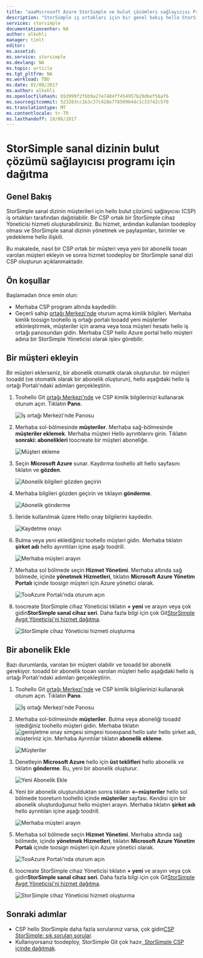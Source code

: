 ```yaml
---
title: "aaaMicrosoft Azure StorSimple ve bulut çözümleri sağlayıcısı Program genel bakış | Microsoft Docs"
description: "StorSimple iş ortakları için bir genel bakış hello StorSimple ve CSP hakkında."
services: storsimple
documentationcenter: NA
author: alkohli
manager: timlt
editor: 
ms.assetid: 
ms.service: storsimple
ms.devlang: NA
ms.topic: article
ms.tgt_pltfrm: NA
ms.workload: TBD
ms.date: 02/08/2017
ms.author: alkohli
ms.openlocfilehash: b5d999f2fbb9a27e7404ff454957b29dbef56af6
ms.sourcegitcommit: 523283cc1b3c37c428e77850964dc1c33742c5f0
ms.translationtype: MT
ms.contentlocale: tr-TR
ms.lasthandoff: 10/06/2017
---
```

# <a name="deploy-storsimple-virtual-array-for-cloud-solution-provider-program"></a>StorSimple sanal dizinin bulut çözümü sağlayıcısı programı için dağıtma

## <a name="overview"></a>Genel Bakış

StorSimple sanal dizinin müşterileri için hello bulut çözümü sağlayıcısı (CSP) iş ortakları tarafından dağıtılabilir. Bir CSP ortak bir StorSimple cihaz Yöneticisi hizmeti oluşturabilirsiniz. Bu hizmet, ardından kullanılan toodeploy olması ve StorSimple sanal dizinin yönetmek ve paylaşımları, birimler ve yedekleme hello ilişkili.

Bu makalede, nasıl bir CSP ortak bir müşteri veya yeni bir abonelik tooan varolan müşteri ekleyin ve sonra hizmet toodeploy bir StorSimple sanal dizi CSP oluşturun açıklanmaktadır.

## <a name="prerequisites"></a>Ön koşullar

Başlamadan önce emin olun:

- Merhaba CSP program altında kaydedilir.
- Geçerli sahip [ortağı Merkezi'nde](http://partnercenter.microsoft.com/) oturum açma kimlik bilgileri. Merhaba kimlik toosign toohello iş ortağı portalı tooadd yeni müşteriler etkinleştirmek, müşteriler için arama veya tooa müşteri hesabı hello iş ortağı panosundan gidin. Merhaba CSP hello Azure portal hello müşteri adına bir StorSimple Yöneticisi olarak işlev görebilir.
                             
## <a name="add-a-customer"></a>Bir müşteri ekleyin

Bir müşteri eklerseniz, bir abonelik otomatik olarak oluşturulur. bir müşteri tooadd (ve otomatik olarak bir abonelik oluşturun), hello aşağıdaki hello iş ortağı Portalı'ndaki adımları gerçekleştirin.

1. Toohello Git [ortağı Merkezi'nde](http://partnercenter.microsoft.com/) ve CSP kimlik bilgilerinizi kullanarak oturum açın. Tıklatın **Pano**.

     ![İş ortağı Merkezi'nde Panosu](./media/storsimple-partner-csp-deploy/image1.png)
                              
2. Merhaba sol-bölmesinde **müşteriler**. Merhaba sağ-bölmesinde **müşteriler eklemek**. Merhaba müşteri Hello ayrıntılarını girin. Tıklatın **sonraki: abonelikleri** toocreate bir müşteri aboneliğe.

    ![Müşteri ekleme](./media/storsimple-partner-csp-deploy/image2.png)

3.  Seçin **Microsoft Azure** sunar. Kaydırma toohello alt hello sayfasını tıklatın ve **gözden**.

    ![Abonelik bilgileri gözden geçirin](./media/storsimple-partner-csp-deploy/image3.png)
                              
4. Merhaba bilgileri gözden geçirin ve tıklayın **gönderme**.

    ![Abonelik gönderme](./media/storsimple-partner-csp-deploy/image4.png)

5. İleride kullanılmak üzere Hello onay bilgilerini kaydedin.

    ![Kaydetme onayı](./media/storsimple-partner-csp-deploy/image5.png)

6. Bulma veya yeni eklediğiniz toohello müşteri gidin. Merhaba tıklatın **şirket adı** hello ayrıntıları içine aşağı toodrill.

    ![Merhaba müşteri arayın](./media/storsimple-partner-csp-deploy/image6.png)  

7. Merhaba sol bölmede seçin **Hizmet Yönetimi**. Merhaba altında sağ bölmede, içinde **yönetmek Hizmetleri**, tıklatın **Microsoft Azure Yönetim Portalı** içinde toosign müşteri için Azure yönetici olarak.

    ![TooAzure Portalı'nda oturum açın](./media/storsimple-partner-csp-deploy/image9.png)

8. toocreate StorSimple cihaz Yöneticisi tıklatın **+ yeni** ve arayın veya çok gidin**StorSimple sanal cihaz seri**. Daha fazla bilgi için çok Git[StorSimple Aygıt Yöneticisi'ni hizmet dağıtma](storsimple-virtual-array-manage-service.md).

    ![StorSimple cihaz Yöneticisi hizmeti oluşturma](./media/storsimple-partner-csp-deploy/image8.png)


## <a name="add-a-subscription"></a>Bir abonelik Ekle

Bazı durumlarda, varolan bir müşteri olabilir ve tooadd bir abonelik gerekiyor. tooadd bir abonelik tooan varolan müşteri hello aşağıdaki hello iş ortağı Portalı'ndaki adımları gerçekleştirin.

1. Toohello Git [ortağı Merkezi'nde](http://partnercenter.microsoft.com/) ve CSP kimlik bilgilerinizi kullanarak oturum açın. Tıklatın **Pano**.

     ![İş ortağı Merkezi'nde Panosu](./media/storsimple-partner-csp-deploy/image1.png)
                              
2. Merhaba sol-bölmesinde **müşteriler**. Bulma veya aboneliği tooadd istediğiniz toohello müşteri gidin. Merhaba tıklatın ![genişletme onay simgesi](./media/storsimple-partner-csp-deploy/expand_pane_icon.png) simgesi tooexpand hello satır hello şirket adı, müşteriniz için. Merhaba Ayrıntılar tıklatın **abonelik ekleme**.

    ![Müşteriler](./media/storsimple-partner-csp-deploy/image10.png)

3. Denetleyin **Microsoft Azure** hello için **üst teklifleri** hello abonelik ve tıklatın **gönderme**. Bu, yeni bir abonelik oluşturur.

    ![Yeni Abonelik Ekle](./media/storsimple-partner-csp-deploy/image11.png)

6. Yeni bir abonelik oluşturulduktan sonra tıklatın **<--müşteriler** hello sol bölmede tooreturn toohello içinde **müşteriler** sayfası. Kendisi için bir abonelik oluşturduğunuz hello müşteri arayın. Merhaba tıklatın **şirket adı** hello ayrıntıları içine aşağı toodrill.

    ![Merhaba müşteri arayın](./media/storsimple-partner-csp-deploy/image6.png)  

7. Merhaba sol bölmede seçin **Hizmet Yönetimi**. Merhaba altında sağ bölmede, içinde **yönetmek Hizmetleri**, tıklatın **Microsoft Azure Yönetim Portalı** içinde toosign müşteri için Azure yönetici olarak.

    ![TooAzure Portalı'nda oturum açın](./media/storsimple-partner-csp-deploy/image9.png)

8. toocreate StorSimple cihaz Yöneticisi tıklatın **+ yeni** ve arayın veya çok gidin**StorSimple sanal cihaz seri**. Daha fazla bilgi için çok Git[StorSimple Aygıt Yöneticisi'ni hizmet dağıtma](storsimple-virtual-array-manage-service.md).

    ![StorSimple cihaz Yöneticisi hizmeti oluşturma](./media/storsimple-partner-csp-deploy/image8.png)

## <a name="next-steps"></a>Sonraki adımlar

- CSP hello StorSimple daha fazla sorularınız varsa, çok gidin[CSP StorSimple: sık sorulan sorular](storsimple-partner-csp-faq.md).
- Kullanıyorsanız toodeploy, StorSimple Git çok hazır[, StorSimple CSP içinde dağıtmak](storsimple-partner-csp-deploy.md).
